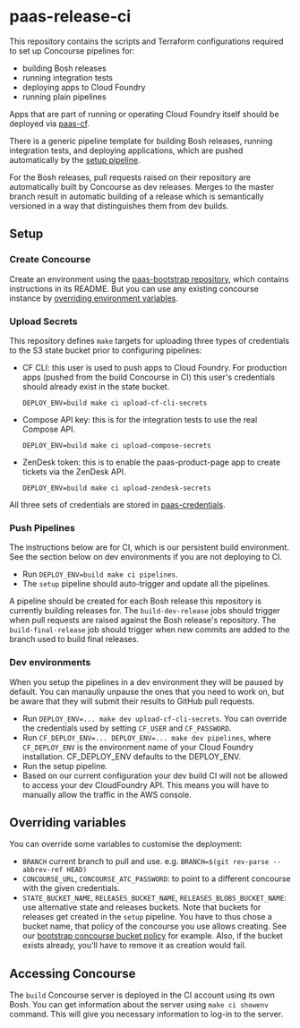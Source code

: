 # paas-release-ci

This repository contains the scripts and Terraform configurations required to set up Concourse pipelines for:

* building Bosh releases
* running integration tests
* deploying apps to Cloud Foundry
* running plain pipelines

Apps that are part of running or operating Cloud Foundry itself should be deployed via [paas-cf](https://github.com/alphagov/paas-cf/).

There is a generic pipeline template for building Bosh releases, running integration tests, and deploying applications, which are pushed automatically by the [setup pipeline](pipelines/setup.yml).

For the Bosh releases, pull requests raised on their repository are automatically built by Concourse as dev releases. Merges to the master branch result in automatic building of a release which is semantically versioned in a way that distinguishes them from dev builds.


## Setup

### Create Concourse

Create an environment using the [paas-bootstrap repository](https://github.com/alphagov/paas-bootstrap), which contains instructions in its README. But you can use any existing concourse instance by [overriding environment variables](#overriding-variables).

### Upload Secrets

This repository defines `make` targets for uploading three types of credentials to the S3 state bucket prior to configuring pipelines:

* CF CLI: this user is used to push apps to Cloud Foundry. For production apps (pushed from the build Concourse in CI) this user's credentials should already exist in the state bucket.

  ```
  DEPLOY_ENV=build make ci upload-cf-cli-secrets
  ```

* Compose API key: this is for the integration tests to use the real Compose API.

  ```
  DEPLOY_ENV=build make ci upload-compose-secrets
  ```

* ZenDesk token: this is to enable the paas-product-page app to create tickets via the ZenDesk API.

  ```
  DEPLOY_ENV=build make ci upload-zendesk-secrets
  ```

All three sets of credentials are stored in [paas-credentials](https://github.com/alphagov/paas-credentials).

### Push Pipelines

The instructions below are for CI, which is our persistent build environment. See the section below on dev environments if you are not deploying to CI.

* Run `DEPLOY_ENV=build make ci pipelines`.
* The `setup` pipeline should auto-trigger and update all the pipelines.

A pipeline should be created for each Bosh release this repository is currently building releases for. The `build-dev-release` jobs should trigger when pull requests are raised against the Bosh release's repository. The `build-final-release` job should trigger when new commits are added to the branch used to build final releases.

### Dev environments

When you setup the pipelines in a dev environment they will be paused by default. You can manaully unpause the ones that you need to work on, but be aware that they will submit their results to GitHub pull requests.

* Run `DEPLOY_ENV=... make dev upload-cf-cli-secrets`. You can override the credentials used by setting `CF_USER` and `CF_PASSWORD`.
* Run `CF_DEPLOY_ENV=... DEPLOY_ENV=... make dev pipelines`, where `CF_DEPLOY_ENV` is the environment name of your Cloud Foundry installation. CF_DEPLOY_ENV defaults to the DEPLOY_ENV.
* Run the setup pipeline.
* Based on our current configuration your dev build CI will not be allowed to access your dev CloudFoundry API. This means you will have to manually allow the traffic in the AWS console.


## Overriding variables

You can override some variables to customise the deployment:
 * `BRANCH` current branch to pull and use. e.g. `BRANCH=$(git rev-parse --abbrev-ref HEAD)`
 * `CONCOURSE_URL`, `CONCOURSE_ATC_PASSWORD`: to point to a different concourse with the given credentials.
 * `STATE_BUCKET_NAME`, `RELEASES_BUCKET_NAME`, `RELEASES_BLOBS_BUCKET_NAME`: use alternative state and releases buckets. Note that buckets for releases get created in the `setup` pipeline. You have to thus chose a bucket name, that policy of the concourse you use allows creating. See our [bootstrap concourse bucket policy](https://github.digital.cabinet-office.gov.uk/government-paas/aws-account-wide-terraform/blob/master/policies-json/concourse_manage_s3_buckets.json) for example. Also, if the bucket exists already, you'll have to remove it as creation would fail.

## Accessing Concourse

The `build` Concourse server is deployed in the CI account using its own Bosh. You can get information about the server using `make ci showenv` command. This will give you necessary information to log-in to the server.
